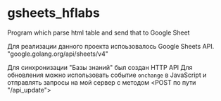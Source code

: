 # gsheets_hflabs
Program which parse html table and send that to Google Sheet


Для реализации данного проекта испоьзовалось Google Sheets API.
"google.golang.org/api/sheets/v4"

Для синхронизации "Базы знаний" был создан HTTP API 
Для обновления можно использовать событие `onchange` в JavaScript 
и отправлять запросы на мой сервер с методом <POST по пути "/api_update">
